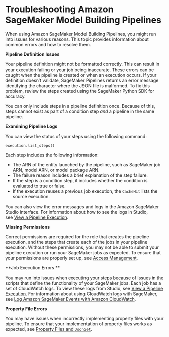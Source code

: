 # Troubleshooting Amazon SageMaker Model Building Pipelines<a name="pipelines-troubleshooting"></a>

When using Amazon SageMaker Model Building Pipelines, you might run into issues for various reasons\. This topic provides information about common errors and how to resolve them\. 

 **Pipeline Definition Issues** 

Your pipeline definition might not be formatted correctly\. This can result in your execution failing or your job being inaccurate\. These errors can be caught when the pipeline is created or when an execution occurs\. If your definition doesn’t validate, SageMaker Pipelines returns an error message identifying the character where the JSON file is malformed\. To fix this problem, review the steps created using the SageMaker Python SDK for accuracy\. 

You can only include steps in a pipeline definition once\. Because of this, steps cannot exist as part of a condition step *and* a pipeline in the same pipeline\. 

 **Examining Pipeline Logs** 

You can view the status of your steps using the following command: 

```
execution.list_steps()
```

Each step includes the following information:
+ The ARN of the entity launched by the pipeline, such as SageMaker job ARN, model ARN, or model package ARN\. 
+ The failure reason includes a brief explanation of the step failure\.
+ If the step is a condition step, it includes whether the condition is evaluated to true or false\.  
+ If the execution reuses a previous job execution, the `CacheHit` lists the source execution\.  

You can also view the error messages and logs in the Amazon SageMaker Studio interface\. For information about how to see the logs in Studio, see [View a Pipeline Execution](pipelines-studio-view-execution.md)\.

 **Missing Permissions** 

Correct permissions are required for the role that creates the pipeline execution, and the steps that create each of the jobs in your pipeline execution\. Without these permissions, you may not be able to submit your pipeline execution or run your SageMaker jobs as expected\. To ensure that your permissions are properly set up, see [Access Management](build-and-manage-access.md)\. 

 **Job Execution Errors ** 

You may run into issues when executing your steps because of issues in the scripts that define the functionality of your SageMaker jobs\. Each job has a set of CloudWatch logs\. To view these logs from Studio, see [View a Pipeline Execution](pipelines-studio-view-execution.md)\. For information about using CloudWatch logs with SageMaker, see [Log Amazon SageMaker Events with Amazon CloudWatch](logging-cloudwatch.md)\. 

 **Property File Errors** 

You may have issues when incorrectly implementing property files with your pipeline\. To ensure that your implementation of property files works as expected, see [Property Files and `JsonGet`](build-and-manage-propertyfile.md)\. 